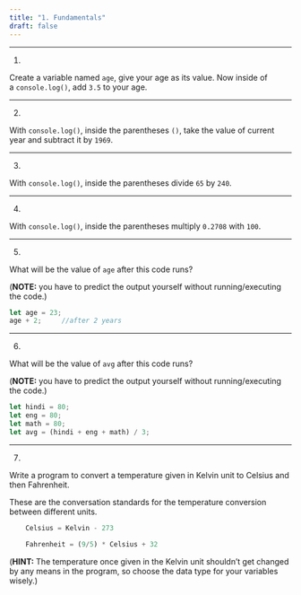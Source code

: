 ```yaml
---
title: "1. Fundamentals"
draft: false
---
```


---

1.
Create a variable named `age`, give your age as its value. Now inside of a `console.log()`, add `3.5` to your age.

---

2.
With `console.log()`, inside the parentheses `()`, take the value of current year and subtract it by `1969`.

---

3.
With `console.log()`, inside the parentheses divide `65` by `240`.

---

4.
With `console.log()`, inside the parentheses multiply `0.2708` with `100`.

---

5.
What will be the value of `age` after this code runs?

(**NOTE:** you have to predict the output yourself without running/executing the code.)

```jsx
let age = 23;
age + 2;     //after 2 years
```

---

6.
What will be the value of `avg` after this code runs?

(**NOTE:** you have to predict the output yourself without running/executing the code.)

```jsx
let hindi = 80;
let eng = 80;
let math = 80;
let avg = (hindi + eng + math) / 3;
```

---

7.
Write a program to convert a temperature given in Kelvin unit to Celsius and then Fahrenheit.

These are the conversation standards for the temperature conversion between different units.

```jsx
    Celsius = Kelvin - 273

    Fahrenheit = (9/5) * Celsius + 32
```

(**HINT:** The temperature once given in the Kelvin unit shouldn’t get changed by any means in the program, so choose the data type for your variables wisely.)